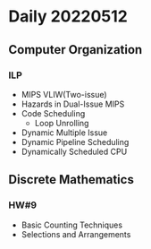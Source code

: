 Daily 20220512
===

## Computer Organization
### ILP
- MIPS VLIW(Two-issue)
- Hazards in Dual-Issue MIPS
- Code Scheduling
  - Loop Unrolling
- Dynamic Multiple Issue
- Dynamic Pipeline Scheduling
- Dynamically Scheduled CPU

## Discrete Mathematics
### HW#9
- Basic Counting Techniques
- Selections and Arrangements